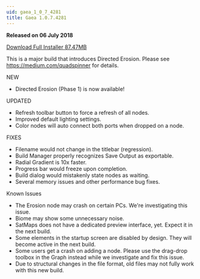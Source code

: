 ```yaml
---
uid: gaea_1_0_7_4281
title: Gaea 1.0.7.4281
---
```



**Released on 06 July 2018**

<a href="http://viridian.quadspinner.com/gaea/Gaea-EAP-4281.exe">Download Full Installer 87.47MB</a> <br>


<div class="release-note">

This is a major build that introduces Directed Erosion. Please see https://medium.com/quadspinner for details.

NEW
- Directed Erosion (Phase 1) is now available!

UPDATED
- Refresh toolbar button to force a refresh of all nodes.
- Improved default lighting settings.
- Color nodes will auto connect both ports when dropped on a node.

FIXES
- Filename would not change in the titlebar (regression).
- Build Manager properly recognizes Save Output as exportable.
- Radial Gradient is 10x faster.
- Progress bar would freeze upon completion.
- Build dialog would mistakenly state nodes as waiting.
- Several memory issues and other performance bug fixes.

Known Issues
- The Erosion node may crash on certain PCs. We're investigating this issue.
- Biome may show some unnecessary noise.
- SatMaps does not have a dedicated preview interface, yet. Expect it in the next build.
- Some elements in the startup screen are disabled by design. They will become active in the next build.
- Some users get a crash on adding a node. Please use the drag-drop toolbox in the Graph instead while we investigate and fix this issue.
- Due to structural changes in the file format, old files may not fully work with this new build.

</div>
